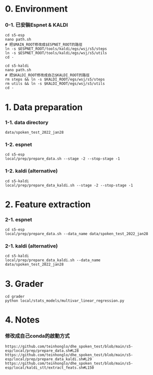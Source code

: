 # 0. Environment

### 0-1. 已安裝Espnet & KALDI
```
cd s5-esp
nano path.sh
# 把$MAIN_ROOT修改成$ESPNET_ROOT的路徑
ln -s $ESPNET_ROOT/tools/kaldi/egs/wsj/s5/steps
ln -s $ESPNET_ROOT/tools/kaldi/egs/wsj/s5/utils
cd -

cd s5-kaldi
nano path.sh
# 把$KALDI_ROOT修改成自己$KALDI_ROOT的路徑
rm steps && ln -s $KALDI_ROOT/egs/wsj/s5/steps
rm utils && ln -s $KALDI_ROOT/egs/wsj/s5/utils
cd -
```

# 1. Data preparation
### 1-1. data directory
```
data/spoken_test_2022_jan28
```

### 1-2. espnet
```
cd s5-esp
local/prep/prepare_data.sh --stage -2 --stop-stage -1
```

### 1-2. kaldi (alternative)
```
cd s5-kaldi
local/prep/prepare_data_kaldi.sh --stage -2 --stop-stage -1
```

# 2. Feature extraction

### 2-1. espnet
```
cd s5-esp
local/prep/prepare_data.sh --data_name data/spoken_test_2022_jan28
```

### 2-1. kaldi (alternative)
```
cd s5-kaldi
local/prep/prepare_data_kaldi.sh --data_name data/spoken_test_2022_jan28
```

# 3. Grader
```
cd grader
python local/stats_models/multivar_linear_regression.py
```

# 4. Notes
### 修改成自己conda的啟動方式
```
https://github.com/teinhonglo/dhe_spoken_test/blob/main/s5-esp/local/prep/prepare_data.sh#L28
https://github.com/teinhonglo/dhe_spoken_test/blob/main/s5-esp/local/prep/prepare_data_kaldi.sh#L29
https://github.com/teinhonglo/dhe_spoken_test/blob/main/s5-esp/local/kaldi_stt/extract_feats.sh#L150
```
